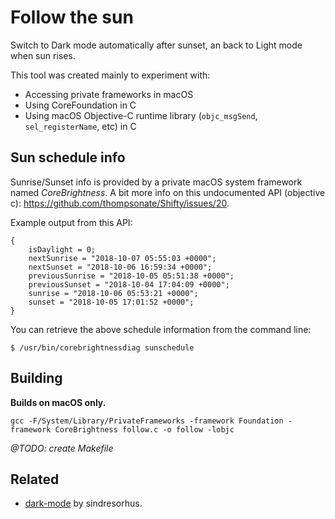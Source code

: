 # Follow the sun

Switch to Dark mode automatically after sunset, an back to Light mode when sun rises.

This tool was created mainly to experiment with:

- Accessing private frameworks in macOS
- Using CoreFoundation in C
- Using macOS Objective-C runtime library (`objc_msgSend`, `sel_registerName`, etc) in C

## Sun schedule info

Sunrise/Sunset info is provided by a private macOS system framework named *CoreBrightness*.
A bit more info on this undocumented API (objective c): https://github.com/thompsonate/Shifty/issues/20.

Example output from this API:

```
{
    isDaylight = 0;
    nextSunrise = "2018-10-07 05:55:03 +0000";
    nextSunset = "2018-10-06 16:59:34 +0000";
    previousSunrise = "2018-10-05 05:51:38 +0000";
    previousSunset = "2018-10-04 17:04:09 +0000";
    sunrise = "2018-10-06 05:53:21 +0000";
    sunset = "2018-10-05 17:01:52 +0000";
}
```

You can retrieve the above schedule information from the command line:

```shell
$ /usr/bin/corebrightnessdiag sunschedule
```

## Building

**Builds on macOS only.**

```
gcc -F/System/Library/PrivateFrameworks -framework Foundation -framework CoreBrightness follow.c -o follow -lobjc
```

*@TODO: create Makefile*

## Related

- [dark-mode](https://github.com/sindresorhus/dark-mode) by sindresorhus.
